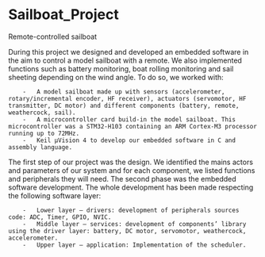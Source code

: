 # Sailboat_Project


Remote-controlled sailboat

During this project we designed and developed an embedded software in the aim to control a model sailboat with a remote. We also implemented functions such as battery monitoring, boat rolling monitoring and sail sheeting depending on the wind angle. To do so, we worked with:

        -	A model sailboat made up with sensors (accelerometer, rotary/incremental encoder, HF receiver), actuators (servomotor, HF transmitter, DC motor) and different components (battery, remote, weathercock, sail).
        -	A microcontroller card build-in the model sailboat. This microcontroller was a STM32-H103 containing an ARM Cortex-M3 processor running up to 72MHz. 
        -	Keil µVision 4 to develop our embedded software in C and assembly language. 

The first step of our project was the design. We identified the mains actors and parameters of our system and for each component, we listed functions and peripherals they will need. The second phase was the embedded software development. The whole development has been made respecting the following software layer:

        -	Lower layer – drivers: development of peripherals sources code: ADC, Timer, GPIO, NVIC.
        -	Middle layer – services: development of components’ library using the driver layer: battery, DC motor, servomotor, weathercock, accelerometer.
        -	Upper layer – application: Implementation of the scheduler.
